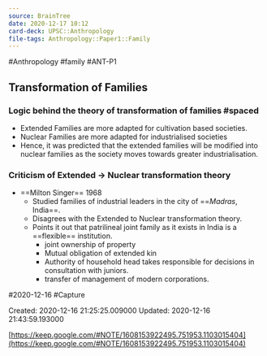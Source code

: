 ```yaml
---
source: BrainTree
date: 2020-12-17 10:12
card-deck: UPSC::Anthropology
file-tags: Anthropology::Paper1::Family
---
```


#Anthropology #family #ANT-P1

## Transformation of Families 

### Logic behind the theory of transformation of families #spaced
- Extended Families are more adapted for cultivation based societies.
- Nuclear Families are more adapted for industrialised societies 
- Hence, it was predicted that the extended families will be modified into nuclear families as the society moves towards greater industrialisation.

### Criticism of Extended -> Nuclear transformation theory
- ==Milton Singer== 1968
	- Studied families of industrial leaders in the city of ==*Madras*, India==.
	- Disagrees with the Extended to Nuclear transformation theory.
	- Points it out that patrilineal joint family as it exists in India is a ==flexible== institution.
		- joint ownership of property
		- Mutual obligation of extended kin
		- Authority of household head takes responsible for decisions in consultation with juniors. 
		- transfer of management of modern corporations.

 #2020-12-16 #Capture

Created: 2020-12-16 21:25:25.009000      Updated: 2020-12-16 21:43:59.193000

[https://keep.google.com/#NOTE/1608153922495.751953.1103015404](https://keep.google.com/#NOTE/1608153922495.751953.1103015404)

